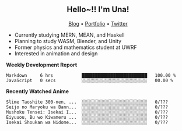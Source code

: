 <h2 align="center">
  Hello~!! I'm Una!
</h2>

<p align="center">
  <a href="https://anarchy.website/">Blog</a> &bull;
  <a href="https://una-ada.github.io/">Portfolio</a> &bull;
  <a href="https://twitter.com/unaxiii">Twitter</a>
</p>

- Currently studying MERN, MEAN, and Haskell
- Planning to study WASM, Blender, and Unity
- Former physics and mathematics student at UWRF
- Interested in animation and design

**Weekly Development Report**

<!--START_SECTION:waka-->

```text
Markdown     6 hrs           █████████████████████████   100.00 %
JavaScript   0 secs          ░░░░░░░░░░░░░░░░░░░░░░░░░   00.00 %
```

<!--END_SECTION:waka-->

**Recently Watched Anime**

<!-- RECENT-ANIME:START -->

    Slime Taoshite 300-nen, ...  ░░░░░░░░░░░░░░░░░░░░░░░░░   0/???
    Seijo no Maryoku wa Bann...  ░░░░░░░░░░░░░░░░░░░░░░░░░   0/???
    Mushoku Tensei: Isekai I...  ░░░░░░░░░░░░░░░░░░░░░░░░░   0/???
    Eiyuuou, Bu wo Kiwameru ...  ░░░░░░░░░░░░░░░░░░░░░░░░░   0/???
    Isekai Shoukan wa Nidome...  ░░░░░░░░░░░░░░░░░░░░░░░░░   0/???
<!-- RECENT-ANIME:END -->
